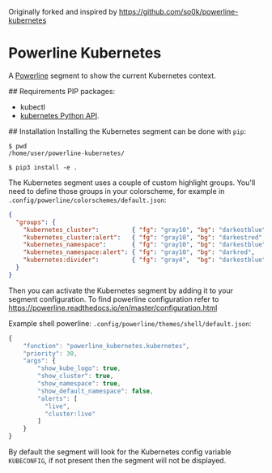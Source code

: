 Originally forked and inspired by https://github.com/so0k/powerline-kubernetes

# Powerline Kubernetes
A [Powerline](https://github.com/powerline/powerline) segment to show the current Kubernetes context.

## Requirements
PIP packages:  
 - kubectl 
 - [kubernetes Python API](https://pypi.org/project/kubernetes/).

## Installation
Installing the Kubernetes segment can be done with `pip`:

```
$ pwd
/home/user/powerline-kubernetes/

$ pip3 install -e .
```

The Kubernetes segment uses a couple of custom highlight groups. You'll need to define those groups in your colorscheme, for example in `.config/powerline/colorschemes/default.json`:

```json
{
  "groups": {
    "kubernetes_cluster":         { "fg": "gray10", "bg": "darkestblue", "attrs": [] },
    "kubernetes_cluster:alert":   { "fg": "gray10", "bg": "darkestred",  "attrs": [] },
    "kubernetes_namespace":       { "fg": "gray10", "bg": "darkestblue", "attrs": [] },
    "kubernetes_namespace:alert": { "fg": "gray10", "bg": "darkred",     "attrs": [] },
    "kubernetes:divider":         { "fg": "gray4",  "bg": "darkestblue", "attrs": [] }
  }
}
```

Then you can activate the Kubernetes segment by adding it to your segment configuration.
To find powerline configuration refer to https://powerline.readthedocs.io/en/master/configuration.html

Example shell powerline: `.config/powerline/themes/shell/default.json`:

```javascript
{
    "function": "powerline_kubernetes.kubernetes",
    "priority": 30,
    "args": {
        "show_kube_logo": true,
        "show_cluster": true,
        "show_namespace": true,
        "show_default_namespace": false,
        "alerts": [
          "live",
          "cluster:live"
        ]
    }
}
```

By default the segment will look for the Kubernetes config variable `KUBECONFIG`, if not present then the segment will not be displayed.
